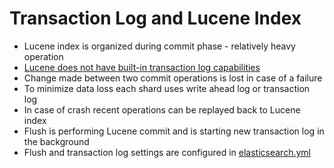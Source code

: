 # Transaction Log and Lucene Index #

* Lucene index is organized during commit phase - relatively heavy operation
* <a href="http://stackoverflow.com/questions/32269632/writing-to-lucene-index-one-document-at-a-time-slows-down-over-time" target="_blank"> Lucene does not have built-in transaction log capabilities</a>
* Change made between two commit operations is lost in case of a failure
* To minimize data loss each shard uses write ahead log or transaction log
* In case of crash recent operations can be replayed back to Lucene index
* Flush is performing Lucene commit and is starting new transaction log in the background
* Flush and transaction log settings are configured in <a href="https://www.elastic.co/guide/en/elasticsearch/reference/current/index-modules-translog.html" target="_blank">elasticsearch.yml</a>